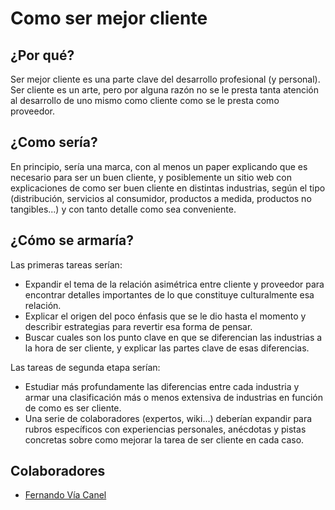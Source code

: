 Como ser mejor cliente
======================

¿Por qué?
---------

Ser mejor cliente es una parte clave del desarrollo profesional (y personal). Ser cliente es un arte, pero por alguna razón no se le presta tanta atención al desarrollo de uno mismo como cliente como se le presta como proveedor. 

¿Como sería?
------------

En principio, sería una marca, con al menos un paper explicando que es necesario para ser un buen cliente, y posiblemente un sitio web con explicaciones de como ser buen cliente en distintas industrias, según el tipo (distribución, servicios al consumidor, productos a medida, productos no tangibles...) y con tanto detalle como sea conveniente.

¿Cómo se armaría?
------------------

Las primeras tareas serían:

- Expandir el tema de la relación asimétrica entre cliente y proveedor para encontrar detalles importantes de lo que constituye culturalmente esa relación. 
- Explicar el origen del poco énfasis que se le dio hasta el momento y describir estrategias para revertir esa forma de pensar.
- Buscar cuales son los punto clave en que se diferencian las industrias a la hora de ser cliente, y explicar las partes clave de esas diferencias.

Las tareas de segunda etapa serían:

- Estudiar más profundamente las diferencias entre cada industria y armar una clasificación más o menos extensiva de industrias en función de como es ser cliente.
- Una serie de colaboradores (expertos, wiki...) deberían expandir para rubros específicos con experiencias personales, anécdotas y pistas concretas sobre como mejorar la tarea de ser cliente en cada caso.

Colaboradores
-------------

- [Fernando Vía Canel](//github.com/xaviervia) 
